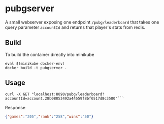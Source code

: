 # pubgserver

A small webserver exposing one endpoint `/pubg/leaderboard` that takes one query parameter `accountId` and returns that player's stats from redis.

## Build
To build the container directly into minikube

```shell
eval $(minikube docker-env)
docker build -t pubgserver . 
```

## Usage
```shell
curl -X GET "localhost:8090/pubg/leaderboard?accountId=account.28b08053492a44659f8bf0517d8c3580"```
```
Response:

```json
{"games":"205","rank":"258","wins":"50"}
```
